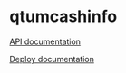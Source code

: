 # qtumcashinfo

[API documentation](https://github.com/qtumcashproject/qtumcashinfo-api/blob/master/README.md)

[Deploy documentation](https://github.com/qtumcashproject/qtumcashinfo/doc/deploy.md)
